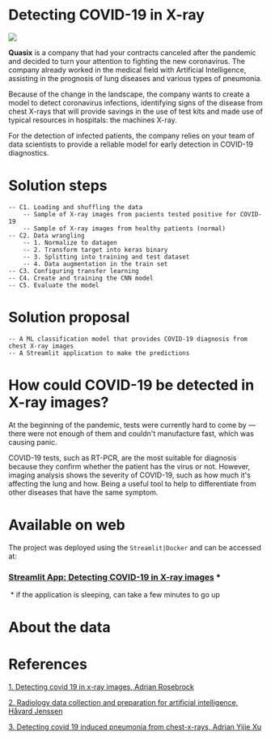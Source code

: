 # Detecting COVID-19 in X-ray

<img src="https://docs.google.com/uc?id=1_8T8NAlzpyhk_M_hydFntzc3ajFxrGHO" />

__Quasix__ is a company that had your contracts canceled after the pandemic and decided to turn your attention to fighting the new coronavirus. The company already worked in the medical field with Artificial Intelligence, assisting in the prognosis of lung diseases and various types of pneumonia.

Because of the change in the landscape, the company wants to create a model to detect coronavirus infections, identifying signs of the disease from chest X-rays that will provide savings in the use of test kits and made use of typical resources in hospitals: the machines X-ray.

For the detection of infected patients, the company relies on your team of data scientists to provide a reliable model for early detection in COVID-19 diagnostics.

# Solution steps

    -- C1. Loading and shuffling the data
        -- Sample of X-ray images from pacients tested positive for COVID-19
        -- Sample of X-ray images from healthy patients (normal)
    -- C2. Data wrangling
        -- 1. Normalize to datagen
        -- 2. Transform target into keras binary
        -- 3. Splitting into training and test dataset
        -- 4. Data augmentation in the train set
    -- C3. Configuring transfer learning
    -- C4. Create and training the CNN model
    -- C5. Evaluate the model

# Solution proposal
    -- A ML classification model that provides COVID-19 diagnosis from chest X-ray images
    -- A Streamlit application to make the predictions

# How could COVID-19 be detected in X-ray images?

At the beginning of the pandemic, tests were currently hard to come by — there were not enough of them and couldn't manufacture fast, which was causing panic.

COVID-19 tests, such as RT-PCR, are the most suitable for diagnosis because they confirm whether the patient has the virus or not. However, imaging analysis shows the severity of COVID-19, such as how much it's affecting the lung and how. Being a useful tool to help to differentiate from other diseases that have the same symptom.

# Available on web

The project was deployed using the `Streamlit|Docker` and can be accessed at:

### [__Streamlit App:__ Detecting COVID-19 in X-ray images](https://cutt.ly/quasix-app) *

 * if the application is sleeping, can take a few minutes to go up

# About the data



# References

[1. Detecting covid 19 in x-ray images, Adrian Rosebrock](https://www.pyimagesearch.com/2020/03/16/detecting-covid-19-in-x-ray-images-with-keras-tensorflow-and-deep-learning/)

[2. Radiology data collection and preparation for artificial intelligence, Håvard Jenssen]('https://medium.com/@hbjenssen/covid-19-radiology-data-collection-and-preparation-for-artificial-intelligence-4ecece97bb5b')

[3. Detecting covid 19 induced pneumonia from chest-x-rays, Adrian Yijie Xu]('https://towardsdatascience.com/detecting-covid-19-induced-pneumonia-from-chest-x-rays-with-transfer-learning-an-implementation-311484e6afc1')